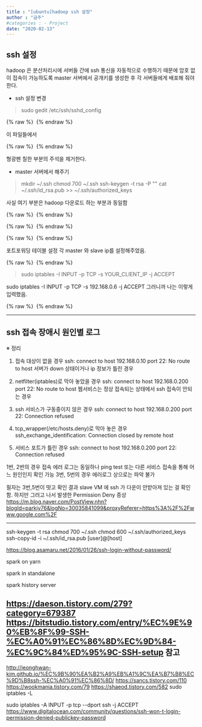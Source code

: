 ```yaml
---
title : "[ubuntu]hadoop ssh 설정"
author : "금주"
#categories : - Project
date: "2020-02-13"
---
```

## ssh 설정

hadoop 은 분산처리시에 서버들 간에 ssh 통신을 자동적으로 수행하기 때문에 암호 없이 접속이 가능하도록 master 서버에서 공개키를 생성한 후 각 서버들에게 배포해 줘야 한다.

* ssh 설정 변경

> sudo gedit /etc/ssh/sshd_config


{% raw %} <img src="https://bcloved.github.io/assets/images/hadoop2/1.PNG" alt=""> {% endraw %}

이 파일들에서


{% raw %} <img src="https://bcloved.github.io/assets/images/hadoop2/2.PNG" alt=""> {% endraw %}


형광펜 칠한 부분의 주석을 제거한다.

* master 서버에서 해주기

> mkdir ~/.ssh
> chmod 700 ~/.ssh
> ssh-keygen -t rsa -P ""
>  cat ~/.ssh/id_rsa.pub >> ~/.ssh/authorized_keys


사실 여기 부분은 hadoop 다운로드 하는 부분과 동일함

{% raw %} <img src="https://bcloved.github.io/assets/images/hadoop2/3.PNG" alt=""> {% endraw %}

{% raw %} <img src="https://bcloved.github.io/assets/images/hadoop2/4.PNG" alt=""> {% endraw %}

{% raw %} <img src="https://bcloved.github.io/assets/images/hadoop2/5.PNG" alt=""> {% endraw %}


포트포워딩 테이블 설정 각 master 와 slave ip를 설정해주었음.

{% raw %} <img src="https://bcloved.github.io/assets/images/hadoop2/6.PNG" alt=""> {% endraw %}

> sudo iptables -I INPUT -p TCP -s YOUR_CLIENT_IP -j ACCEPT

 sudo iptables -I INPUT -p TCP -s 192.168.0.6 -j ACCEPT
그러니까 나는 이렇게 입력했음.

{% raw %} <img src="https://bcloved.github.io/assets/images/hadoop2/7.PNG" alt=""> {% endraw %}



---
## ssh 접속 장애시 원인별 로그

※ 정리

1. 접속 대상이 없을 경우
ssh: connect to host 192.168.0.10 port 22: No route to host
서버가 down 상태이거나 ip 정보가 틀린 경우

2. netfilter(iptables)로 막아 놓았을 경우
ssh: connect to host 192.168.0.200 port 22: No route to host
웹서비스는 정상 접속되는 상태에서 ssh 접속이 안되는 경우

3. ssh 서비스가 구동중이지 않은 경우
ssh: connect to host 192.168.0.200 port 22: Connection refused

4. tcp_wrapper(/etc/hosts.deny)로 막아 놓은 경우
ssh_exchange_identification: Connection closed by remote host

5. 서비스 포트가 틀린 경우
ssh: connect to host 192.168.0.200 port 22: Connection refused

1번, 2번의 경우 접속 에러 로그는 동일하나 ping test 또는 다른 서비스 접속을 통해 어느 원인인지 확인 가능
3번, 5번의 경우 에러로그 상으로는 파악 불가


필자는 3번,5번이 떳고 확인 결과 slave VM 에 ssh 가 다운이 안받아져 있는 걸 확인함.
하지만 그러고 나서 발생한 Permission Deny 증상
<https://m.blog.naver.com/PostView.nhn?blogId=parkjy76&logNo=30035841099&proxyReferer=https%3A%2F%2Fwww.google.com%2F>

---

ssh-keygen -t rsa
chmod 700 ~/.ssh
chmod 600 ~/.ssh/authorized_keys
ssh-copy-id -i ~/.ssh/id_rsa.pub [user]@[host]



<https://blog.asamaru.net/2016/01/26/ssh-login-without-password/>

spark on yarn

spark in standalone

spark history server

<https://daeson.tistory.com/279?category=679387>
https://bitstudio.tistory.com/entry/%EC%9E%90%EB%8F%99-SSH-%EC%A0%91%EC%86%8D%EC%9D%84-%EC%9C%84%ED%95%9C-SSH-setup
참고
----

<http://jeonghwan-kim.github.io/%EC%9B%90%EA%B2%A9%EB%A1%9C%EA%B7%B8%EC%9D%B8ssh-%EC%A0%91%EC%86%8D/>
<https://sancs.tistory.com/110>
<https://wookmania.tistory.com/79>
<https://shaeod.tistory.com/582>
sudo iptables -L

sudo iptables -A INPUT -p tcp --dport ssh -j ACCEPT
<https://www.digitalocean.com/community/questions/ssh-won-t-login-permission-denied-publickey-password>
